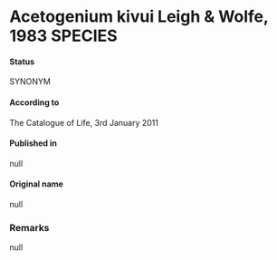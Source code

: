 # Acetogenium kivui Leigh & Wolfe, 1983 SPECIES

#### Status
SYNONYM

#### According to
The Catalogue of Life, 3rd January 2011

#### Published in
null

#### Original name
null

### Remarks
null